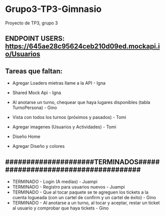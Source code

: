 # Grupo3-TP3-Gimnasio
Proyecto de TP3, grupo 3

## ENDPOINT USERS: https://645ae28c95624ceb210d09ed.mockapi.io/Usuarios

## Tareas que faltan:  

- Agregar Loaders mietras llame a la API - Igna
- Shared Mock Api - Igna
  
- Al anotarse un turno, chequear que haya lugares disponibles (tabla TurnoPersona) - Gino

- Vista con todos los turnos (próximos y pasados) - Tomi
- Agregar imagenes (Usuarios y Actividades) - Tomi 

- Diseño Home
- Agregar Diseño y colores


## #####################TERMINADOS#####################################
- TERMINADO - Login (A medias) - Juampi
- TERMINADO - Registro para usuarios nuevos - Juampi
- TERMINADO - Que al tocar paquete se te agreguen los tickets a la cuenta logueada (con un cartel de confirm y un cartel de éxito) - Gino
- TERMINADO - Al anotarse a un turno, al tocar y aceptar, restar un ticket al usuario y comprobar que haya tickets - Gino

